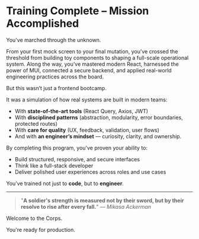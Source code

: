 # Training Complete – Mission Accomplished

You've marched through the unknown.

From your first mock screen to your final mutation, you’ve crossed the threshold from building toy components to shaping a full-scale operational system. Along the way, you’ve mastered modern React, harnessed the power of MUI, connected a secure backend, and applied real-world engineering practices across the board.

But this wasn’t just a frontend bootcamp.

It was a simulation of how real systems are built in modern teams:

- With **state-of-the-art tools** (React Query, Axios, JWT)
- With **disciplined patterns** (abstraction, modularity, error boundaries, protected routes)
- With **care for quality** (UX, feedback, validation, user flows)
- And with **an engineer’s mindset** — curiosity, clarity, and ownership.

By completing this program, you've proven your ability to:

- Build structured, responsive, and secure interfaces
- Think like a full-stack developer
- Deliver polished user experiences across roles and use cases

You’ve trained not just to **code**, but to **engineer**.

---

> "**A soldier's strength is measured not by their sword, but by their resolve to rise after every fall.**" — *Mikasa Ackerman*
> 

Welcome to the Corps.

You're ready for production.